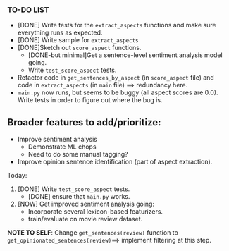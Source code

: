 ### TO-DO LIST

* [DONE] Write tests for the `extract_aspects` functions and make sure everything runs as expected.
* [DONE] Write sample for `extract_aspects`
* [DONE]Sketch out `score_aspect` functions. 
	* [DONE-but minimal]Get a sentence-level sentiment analysis model going. 
	* Write `test_score_aspect` tests. 
* Refactor code in `get_sentences_by_aspect` (in `score_aspect` file) and code in `extract_aspects` (in `main` file) ==> redundancy here. 
* `main.py` now runs, but seems to be buggy (all aspect scores are 0.0). Write tests in order to figure out where the bug is. 


Broader features to add/prioritize:
-----------------
* Improve sentiment analysis
	* Demonstrate ML chops
	* Need to do some manual tagging?
* Improve opinion sentence identification (part of aspect extraction).  

Today:

1. [DONE] Write `test_score_aspect` tests. 
	* [DONE] ensure that `main.py` works. 
2. [NOW] Get improved sentiment analysis going: 
	* Incorporate several lexicon-based 	featurizers.
	* train/evaluate on movie review 		dataset.  
	
**NOTE TO SELF**: Change `get_sentences(review)` function to `get_opinionated_sentences(review)`==> implement filtering at this step. 